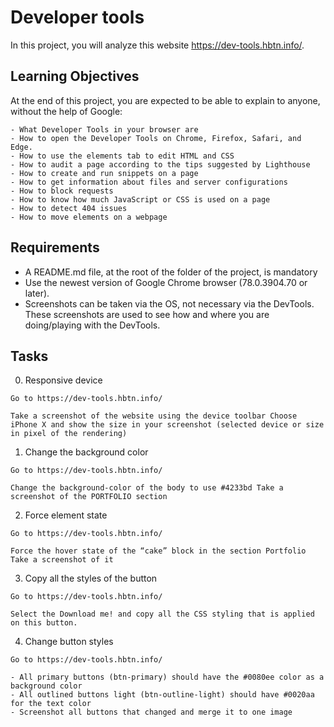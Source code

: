 # Developer tools

In this project, you will analyze this website https://dev-tools.hbtn.info/.

## Learning Objectives
At the end of this project, you are expected to be able to explain to anyone, without the help of Google:


```
- What Developer Tools in your browser are
- How to open the Developer Tools on Chrome, Firefox, Safari, and Edge.
- How to use the elements tab to edit HTML and CSS
- How to audit a page according to the tips suggested by Lighthouse
- How to create and run snippets on a page
- How to get information about files and server configurations
- How to block requests
- How to know how much JavaScript or CSS is used on a page
- How to detect 404 issues
- How to move elements on a webpage
```
## Requirements

- A README.md file, at the root of the folder of the project, is mandatory
- Use the newest version of Google Chrome browser (78.0.3904.70 or later).
- Screenshots can be taken via the OS, not necessary via the DevTools. These screenshots are used to see how and where you are doing/playing with the DevTools.

## Tasks
0. Responsive device
```
Go to https://dev-tools.hbtn.info/

Take a screenshot of the website using the device toolbar Choose iPhone X and show the size in your screenshot (selected device or size in pixel of the rendering)
```
1. Change the background color
```
Go to https://dev-tools.hbtn.info/

Change the background-color of the body to use #4233bd Take a screenshot of the PORTFOLIO section
```
2. Force element state
```
Go to https://dev-tools.hbtn.info/

Force the hover state of the “cake” block in the section Portfolio Take a screenshot of it
```
3. Copy all the styles of the button
```
Go to https://dev-tools.hbtn.info/

Select the Download me! and copy all the CSS styling that is applied on this button.
```
4. Change button styles
```
Go to https://dev-tools.hbtn.info/

- All primary buttons (btn-primary) should have the #0080ee color as a background color
- All outlined buttons light (btn-outline-light) should have #0020aa for the text color
- Screenshot all buttons that changed and merge it to one image
```